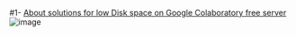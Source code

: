 #1- [About solutions for low Disk space on Google Colaboratory free server](https://stackoverflow.com/questions/68428163/about-solutions-for-low-disk-space-on-google-colaboratory-free-server)
![image](https://user-images.githubusercontent.com/6679151/126063817-7036ce0e-ec4e-4cf2-81d8-6dfaa031274b.png)
